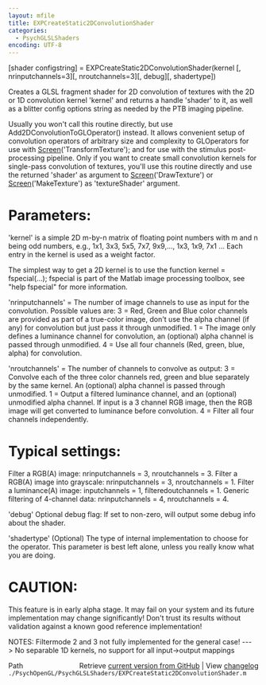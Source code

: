 ```yaml
---
layout: mfile
title: EXPCreateStatic2DConvolutionShader
categories:
  - PsychGLSLShaders
encoding: UTF-8
---
```


[shader configstring] = EXPCreateStatic2DConvolutionShader(kernel [, nrinputchannels=3][, nroutchannels=3][, debug][, shadertype])

Creates a GLSL fragment shader for 2D convolution of textures with
the 2D or 1D convolution kernel 'kernel' and returns a handle 'shader'
to it, as well as a blitter config options string as needed by the
PTB imaging pipeline.

Usually you won't call this routine directly, but use
Add2DConvolutionToGLOperator() instead. It allows convenient setup of
convolution operators of arbitrary size and complexity to GLOperators
for use with [Screen](/docs/Screen)('TransformTexture'); and for use with the stimulus
post-processing pipeline. Only if you want to create small convolution
kernels for single-pass convolution of textures, you'll use this routine
directly and use the returned 'shader' as argument to [Screen](/docs/Screen)('DrawTexture')
or [Screen](/docs/Screen)('MakeTexture') as 'textureShader' argument.

# Parameters:

'kernel' is a simple 2D m-by-n matrix of floating point numbers with m and
n being odd numbers, e.g., 1x1, 3x3, 5x5, 7x7, 9x9,..., 1x3, 1x9, 7x1 ...
Each entry in the kernel is used as a weight factor.

The simplest way to get a 2D kernel is to use the function
kernel = fspecial(...); fspecial is part of the Matlab image
processing toolbox, see "help fspecial" for more information.

'nrinputchannels' = The number of image channels to use as input for the
convolution. Possible values are: 3 = Red, Green and Blue color channels are
provided as part of a true-color image, don't use the alpha channel (if
any) for convolution but just pass it through unmodified. 1 = The image
only defines a luminance channel for convolution, an (optional) alpha
channel is passed through unmodified. 4 = Use all four channels (Red,
green, blue, alpha) for convolution.

'nroutchannels' = The number of channels to convolve as output: 3 =
Convolve each of the three color channels red, green and blue separately
by the same kernel. An (optional) alpha channel is passed through unmodified.
1 = Output a filtered luminance channel, and an (optional) unmodified
alpha channel. If input is a 3 channel RGB image, then the RGB image will
get converted to luminance before convolution. 4 = Filter all four
channels independently.

# Typical settings:

Filter a RGB(A) image: nrinputchannels = 3, nroutchannels = 3.
Filter a RGB(A) image into grayscale: nrinputchannels = 3, nroutchannels = 1.
Filter a luminance(A) image: inputchannels = 1, filteredoutchannels = 1.
Generic filtering of 4-channel data: nrinputchannels = 4, nroutchannels = 4.

'debug' Optional debug flag: If set to non-zero, will output some debug
info about the shader.

'shadertype' (Optional) The type of internal implementation to choose for
the operator. This parameter is best left alone, unless you really know
what you are doing.

# CAUTION:

This feature is in early alpha stage. It may fail on your system and its
future implementation may change significantly! Don't trust its results
without validation against a known good reference implementation!

NOTES: Filtermode 2 and 3 not fully implemented for the general case!
---\> No separable 1D kernels, no support for all input-\>output mappings


<div class="code_header" style="text-align:right;">
  <span style="float:left;">Path&nbsp;&nbsp;</span> <span class="counter">Retrieve <a href=
  "https://raw.github.com/Psychtoolbox-3/Psychtoolbox-3/beta/./PsychOpenGL/PsychGLSLShaders/EXPCreateStatic2DConvolutionShader.m">current version from GitHub</a> | View <a href=
  "https://github.com/Psychtoolbox-3/Psychtoolbox-3/commits/beta/./PsychOpenGL/PsychGLSLShaders/EXPCreateStatic2DConvolutionShader.m">changelog</a></span>
</div>
<div class="code">
  <code>./PsychOpenGL/PsychGLSLShaders/EXPCreateStatic2DConvolutionShader.m</code>
</div>
